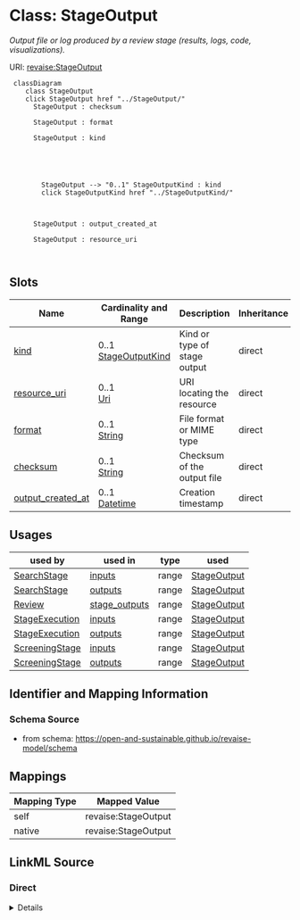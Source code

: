 

# Class: StageOutput 


_Output file or log produced by a review stage (results, logs, code, visualizations)._





URI: [revaise:StageOutput](https://open-and-sustainable.github.io/revaise-model/schema/StageOutput)





```mermaid
 classDiagram
    class StageOutput
    click StageOutput href "../StageOutput/"
      StageOutput : checksum
        
      StageOutput : format
        
      StageOutput : kind
        
          
    
        
        
        StageOutput --> "0..1" StageOutputKind : kind
        click StageOutputKind href "../StageOutputKind/"
    

        
      StageOutput : output_created_at
        
      StageOutput : resource_uri
        
      
```




<!-- no inheritance hierarchy -->


## Slots

| Name | Cardinality and Range | Description | Inheritance |
| ---  | --- | --- | --- |
| [kind](kind.md) | 0..1 <br/> [StageOutputKind](StageOutputKind.md) | Kind or type of stage output | direct |
| [resource_uri](resource_uri.md) | 0..1 <br/> [Uri](Uri.md) | URI locating the resource | direct |
| [format](format.md) | 0..1 <br/> [String](String.md) | File format or MIME type | direct |
| [checksum](checksum.md) | 0..1 <br/> [String](String.md) | Checksum of the output file | direct |
| [output_created_at](output_created_at.md) | 0..1 <br/> [Datetime](Datetime.md) | Creation timestamp | direct |





## Usages

| used by | used in | type | used |
| ---  | --- | --- | --- |
| [SearchStage](SearchStage.md) | [inputs](inputs.md) | range | [StageOutput](StageOutput.md) |
| [SearchStage](SearchStage.md) | [outputs](outputs.md) | range | [StageOutput](StageOutput.md) |
| [Review](Review.md) | [stage_outputs](stage_outputs.md) | range | [StageOutput](StageOutput.md) |
| [StageExecution](StageExecution.md) | [inputs](inputs.md) | range | [StageOutput](StageOutput.md) |
| [StageExecution](StageExecution.md) | [outputs](outputs.md) | range | [StageOutput](StageOutput.md) |
| [ScreeningStage](ScreeningStage.md) | [inputs](inputs.md) | range | [StageOutput](StageOutput.md) |
| [ScreeningStage](ScreeningStage.md) | [outputs](outputs.md) | range | [StageOutput](StageOutput.md) |







## Identifier and Mapping Information






### Schema Source


* from schema: https://open-and-sustainable.github.io/revaise-model/schema




## Mappings

| Mapping Type | Mapped Value |
| ---  | ---  |
| self | revaise:StageOutput |
| native | revaise:StageOutput |






## LinkML Source

<!-- TODO: investigate https://stackoverflow.com/questions/37606292/how-to-create-tabbed-code-blocks-in-mkdocs-or-sphinx -->

### Direct

<details>
```yaml
name: StageOutput
description: Output file or log produced by a review stage (results, logs, code, visualizations).
from_schema: https://open-and-sustainable.github.io/revaise-model/schema
slots:
- kind
- resource_uri
- format
- checksum
- output_created_at
slot_usage:
  kind:
    name: kind
    range: StageOutputKind

```
</details>

### Induced

<details>
```yaml
name: StageOutput
description: Output file or log produced by a review stage (results, logs, code, visualizations).
from_schema: https://open-and-sustainable.github.io/revaise-model/schema
slot_usage:
  kind:
    name: kind
    range: StageOutputKind
attributes:
  kind:
    name: kind
    description: Kind or type of stage output
    from_schema: https://open-and-sustainable.github.io/revaise-model/schema
    rank: 1000
    alias: kind
    owner: StageOutput
    domain_of:
    - StageOutput
    - DatasetRef
    range: StageOutputKind
  resource_uri:
    name: resource_uri
    description: URI locating the resource
    from_schema: https://open-and-sustainable.github.io/revaise-model/schema
    rank: 1000
    alias: resource_uri
    owner: StageOutput
    domain_of:
    - StageOutput
    - StageOutputRef
    - DatasetRef
    range: uri
  format:
    name: format
    description: File format or MIME type
    from_schema: https://open-and-sustainable.github.io/revaise-model/schema
    rank: 1000
    alias: format
    owner: StageOutput
    domain_of:
    - StageOutput
    range: string
  checksum:
    name: checksum
    description: Checksum of the output file
    from_schema: https://open-and-sustainable.github.io/revaise-model/schema
    rank: 1000
    alias: checksum
    owner: StageOutput
    domain_of:
    - StageOutput
    - StageOutputRef
    range: string
  output_created_at:
    name: output_created_at
    description: Creation timestamp
    from_schema: https://open-and-sustainable.github.io/revaise-model/schema
    rank: 1000
    alias: output_created_at
    owner: StageOutput
    domain_of:
    - StageOutput
    range: datetime

```
</details>